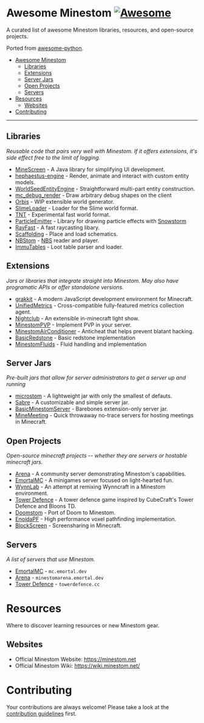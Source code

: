 # Awesome Minestom [![Awesome](https://cdn.rawgit.com/sindresorhus/awesome/d7305f38d29fed78fa85652e3a63e154dd8e8829/media/badge.svg)](https://github.com/sindresorhus/awesome)

A curated list of awesome Minestom libraries, resources, and open-source projects.

Ported from [awesome-python](https://github.com/vinta/awesome-python).

- [Awesome Minestom](#awesome-minestom-)
    - [Libraries](#libraries)
    - [Extensions](#extensions)
    - [Server Jars](#server-jars)
    - [Open Projects](#open-projects)
    - [Servers](#servers)
- [Resources](#resources)
    - [Websites](#websites)
- [Contributing](#contributing)

---

## Libraries

*Reusable code that pairs very well with Minestom. If it offers extensions, it's side effect free to the limit of logging.*

* [MineScreen](https://github.com/kiip1/MineScreen) - A Java library for simplifying UI development.
* [hephaestus-engine](https://github.com/unnamed/hephaestus-engine) - Render, animate and interact with custom entity models.
* [WorldSeedEntityEngine](https://github.com/WorldSeedGames/WorldSeedEntityEngine) - Straightforward multi-part entity construction.
* [mc_debug_render](https://github.com/mworzala/mc_debug_renderer) - Draw arbitrary debug shapes on the client
* [Orbis](https://github.com/AzortisCode/Orbis) - WIP extensible world generator.
* [SlimeLoader](https://github.com/CatDevz/SlimeLoader) - Loader for the Slime world format.
* [TNT](https://github.com/EmortalMC/TNT) - Experimental fast world format.
* [ParticleEmitter](https://github.com/WorldSeedGames/ParticleEmitter) - Library for drawing particle effects with [Snowstorm](https://snowstorm.app/)
* [RayFast](https://github.com/emortalmc/Rayfast) - A fast raycasting libary.
* [Scaffolding](https://github.com/HyperaDev/Scaffolding) - Place and load schematics.
* [NBStom](https://github.com/emortalmc/NBStom) - [NBS](https://opennbs.org/) reader and player.
* [ImmuTables](https://github.com/GoldenStack/ImmuTables) - Loot table parser and loader.

## Extensions

*Jars or libraries that integrate straight into Minestom. May also have programatic APIs or offer standalone versions.*

* [grakkit](https://github.com/grakkit/grakkit) - A modern JavaScript development environment for Minecraft.
* [UnifiedMetrics](https://github.com/Cubxity/UnifiedMetrics/) - Cross-compatible fully-featured metrics collection agent.
* [Nightclub](https://github.com/dev-hydrogen/Nightclub) - An extensible in-minecraft light show.
* [MinestomPVP](https://github.com/TogAr2/MinestomPvP) - Implement PVP in your server.
* [MinestomAirConditioner](https://github.com/LooFifteen/MinestomAirConditioner) - Anticheat that helps prevent blatant hacking.
* [BasicRedstone](https://github.com/TogAr2/BasicRedstone) - Basic redstone implementation
* [MinestomFluids](https://github.com/TogAr2/MinestomFluids) - Fluid handling and implementation

## Server Jars

*Pre-built jars that allow for server administrators to get a server up and running*

* [microstom](https://github.com/KlainStom/microstom) - A lightweight jar with only the smallest of defauts.
* [Sabre](https://github.com/Project-Cepi/Sabre) - A customizable and simple server jar.
* [BasicMinestomServer](https://github.com/Protonull/BasicMinestomServer) - Barebones extension-only server jar.
* [MineMeeting](https://github.com/iceBear67/MineMeeting) - Quick throwaway no-trace servers for hosting meetings in Minecraft.

## Open Projects

*Open-source minecraft projects -- whether they are servers or hostable minecraft jars.*

* [Arena](https://github.com/Minestom/Arena) - A community server demonstrating Minestom's capabilities.
* [EmortalMC](https://github.com/EmortalMC) - A minigames server focused on light-hearted fun.
* [WynnLab](https://github.com/WynnLab/WynnLab-Minestom) - An attempt at remixing Wynncraft in a Minestom environment.
* [Tower Defence](https://github.com/towerdefence-cc/tower-defence) - A tower defence game inspired by CubeCraft's Tower Defence and Bloons TD.
* [Doomstom](https://github.com/Peter-Crawley/Doomstom) - Port of Doom to Minestom.
* [EnoidaPF](https://github.com/RinesThaix/EnodiaPF) - High performance voxel pathfinding implementation.
* [BlockScreen](https://github.com/emortaldev/blockscreen) - Screensharing in Minecraft.

## Servers

*A list of servers that use Minestom.*
- [EmortalMC](https://github.com/EmortalMC) - `mc.emortal.dev`
- [Arena](https://github.com/Minestom/Arena) - `minestomarena.emortal.dev`
- [Tower Defence](https://github.com/towerdefence-cc/tower-defence) - `towerdefence.cc`

# Resources

Where to discover learning resources or new Minestom gear.

## Websites

* Official Minestom Website: https://minestom.net
* Official Minestom Wiki: https://wiki.minestom.net/

# Contributing

Your contributions are always welcome! Please take a look at the [contribution guidelines](https://github.com/LeoDog896/awesome-minestom/blob/main/CONTRIBUTING.md) first.
